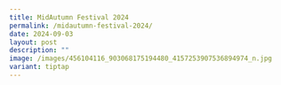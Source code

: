 ```yaml
---
title: MidAutumn Festival 2024
permalink: /midautumn-festival-2024/
date: 2024-09-03
layout: post
description: ""
image: /images/456104116_903068175194480_4157253907536894974_n.jpg
variant: tiptap
---
```

